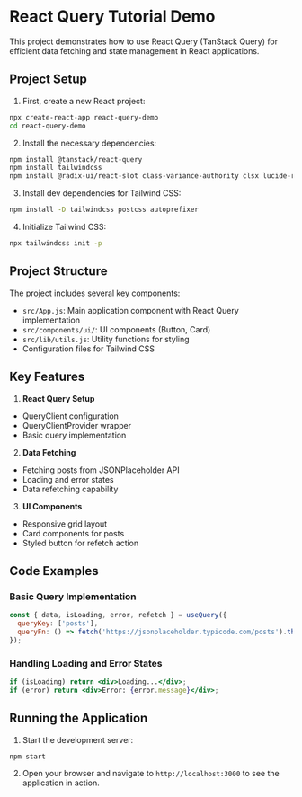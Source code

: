 # React Query Tutorial Demo

This project demonstrates how to use React Query (TanStack Query) for efficient data fetching and state management in React applications.

## Project Setup

1. First, create a new React project:

```bash
npx create-react-app react-query-demo
cd react-query-demo
```

2. Install the necessary dependencies:

```bash
npm install @tanstack/react-query
npm install tailwindcss
npm install @radix-ui/react-slot class-variance-authority clsx lucide-react tailwind-merge tailwindcss-animate
```

3. Install dev dependencies for Tailwind CSS:

```bash
npm install -D tailwindcss postcss autoprefixer
```

4. Initialize Tailwind CSS:

```bash
npx tailwindcss init -p
```

## Project Structure

The project includes several key components:

- `src/App.js`: Main application component with React Query implementation
- `src/components/ui/`: UI components (Button, Card)
- `src/lib/utils.js`: Utility functions for styling
- Configuration files for Tailwind CSS

## Key Features

1. **React Query Setup**
- QueryClient configuration
- QueryClientProvider wrapper
- Basic query implementation

2. **Data Fetching**
- Fetching posts from JSONPlaceholder API
- Loading and error states
- Data refetching capability

3. **UI Components**
- Responsive grid layout
- Card components for posts
- Styled button for refetch action

## Code Examples

### Basic Query Implementation

```jsx
const { data, isLoading, error, refetch } = useQuery({
  queryKey: ['posts'],
  queryFn: () => fetch('https://jsonplaceholder.typicode.com/posts').then(res => res.json()),
});
```

### Handling Loading and Error States

```jsx
if (isLoading) return <div>Loading...</div>;
if (error) return <div>Error: {error.message}</div>;
```

## Running the Application

1. Start the development server:

```bash
npm start
```

2. Open your browser and navigate to `http://localhost:3000` to see the application in action.
